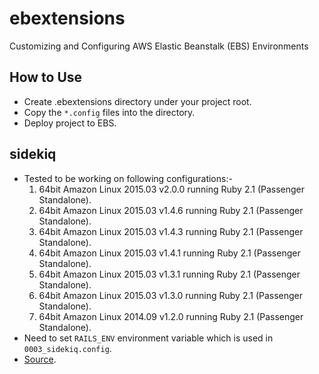 # ebextensions
Customizing and Configuring AWS Elastic Beanstalk (EBS) Environments

## How to Use
* Create .ebextensions directory under your project root.
* Copy the `*.config` files into the directory.
* Deploy project to EBS. 

## sidekiq
* Tested to be working on following configurations:-
  1. 64bit Amazon Linux 2015.03 v2.0.0 running Ruby 2.1 (Passenger Standalone).
  2. 64bit Amazon Linux 2015.03 v1.4.6 running Ruby 2.1 (Passenger Standalone).
  3. 64bit Amazon Linux 2015.03 v1.4.3 running Ruby 2.1 (Passenger Standalone).
  4. 64bit Amazon Linux 2015.03 v1.4.1 running Ruby 2.1 (Passenger Standalone).
  5. 64bit Amazon Linux 2015.03 v1.3.1 running Ruby 2.1 (Passenger Standalone).
  6. 64bit Amazon Linux 2015.03 v1.3.0 running Ruby 2.1 (Passenger Standalone).
  7. 64bit Amazon Linux 2014.09 v1.2.0 running Ruby 2.1 (Passenger Standalone).
* Need to set `RAILS_ENV` environment variable which is used in `0003_sidekiq.config`.
* [Source](https://gist.github.com/gcarrion-gfrmedia/11396682).


